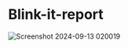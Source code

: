 # Blink-it-report


![Screenshot 2024-09-13 020019](https://github.com/user-attachments/assets/2e54ea36-ee2e-483d-9b91-a28a9ac3b0ea)
